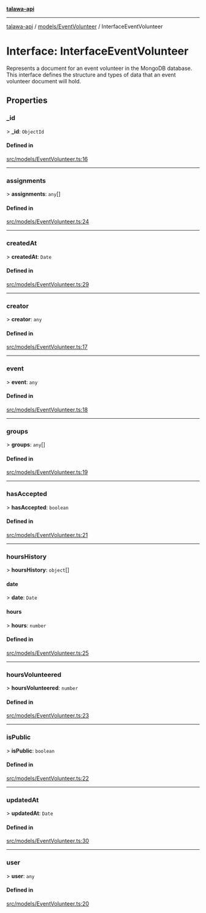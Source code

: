 [**talawa-api**](../../../README.md)

***

[talawa-api](../../../modules.md) / [models/EventVolunteer](../README.md) / InterfaceEventVolunteer

# Interface: InterfaceEventVolunteer

Represents a document for an event volunteer in the MongoDB database.
This interface defines the structure and types of data that an event volunteer document will hold.

## Properties

### \_id

\> **\_id**: `ObjectId`

#### Defined in

[src/models/EventVolunteer.ts:16](https://github.com/PalisadoesFoundation/talawa-api/blob/5c5b29a0ea487bda8306089fe128f43f3be29f94/src/models/EventVolunteer.ts#L16)

***

### assignments

\> **assignments**: `any`[]

#### Defined in

[src/models/EventVolunteer.ts:24](https://github.com/PalisadoesFoundation/talawa-api/blob/5c5b29a0ea487bda8306089fe128f43f3be29f94/src/models/EventVolunteer.ts#L24)

***

### createdAt

\> **createdAt**: `Date`

#### Defined in

[src/models/EventVolunteer.ts:29](https://github.com/PalisadoesFoundation/talawa-api/blob/5c5b29a0ea487bda8306089fe128f43f3be29f94/src/models/EventVolunteer.ts#L29)

***

### creator

\> **creator**: `any`

#### Defined in

[src/models/EventVolunteer.ts:17](https://github.com/PalisadoesFoundation/talawa-api/blob/5c5b29a0ea487bda8306089fe128f43f3be29f94/src/models/EventVolunteer.ts#L17)

***

### event

\> **event**: `any`

#### Defined in

[src/models/EventVolunteer.ts:18](https://github.com/PalisadoesFoundation/talawa-api/blob/5c5b29a0ea487bda8306089fe128f43f3be29f94/src/models/EventVolunteer.ts#L18)

***

### groups

\> **groups**: `any`[]

#### Defined in

[src/models/EventVolunteer.ts:19](https://github.com/PalisadoesFoundation/talawa-api/blob/5c5b29a0ea487bda8306089fe128f43f3be29f94/src/models/EventVolunteer.ts#L19)

***

### hasAccepted

\> **hasAccepted**: `boolean`

#### Defined in

[src/models/EventVolunteer.ts:21](https://github.com/PalisadoesFoundation/talawa-api/blob/5c5b29a0ea487bda8306089fe128f43f3be29f94/src/models/EventVolunteer.ts#L21)

***

### hoursHistory

\> **hoursHistory**: `object`[]

#### date

\> **date**: `Date`

#### hours

\> **hours**: `number`

#### Defined in

[src/models/EventVolunteer.ts:25](https://github.com/PalisadoesFoundation/talawa-api/blob/5c5b29a0ea487bda8306089fe128f43f3be29f94/src/models/EventVolunteer.ts#L25)

***

### hoursVolunteered

\> **hoursVolunteered**: `number`

#### Defined in

[src/models/EventVolunteer.ts:23](https://github.com/PalisadoesFoundation/talawa-api/blob/5c5b29a0ea487bda8306089fe128f43f3be29f94/src/models/EventVolunteer.ts#L23)

***

### isPublic

\> **isPublic**: `boolean`

#### Defined in

[src/models/EventVolunteer.ts:22](https://github.com/PalisadoesFoundation/talawa-api/blob/5c5b29a0ea487bda8306089fe128f43f3be29f94/src/models/EventVolunteer.ts#L22)

***

### updatedAt

\> **updatedAt**: `Date`

#### Defined in

[src/models/EventVolunteer.ts:30](https://github.com/PalisadoesFoundation/talawa-api/blob/5c5b29a0ea487bda8306089fe128f43f3be29f94/src/models/EventVolunteer.ts#L30)

***

### user

\> **user**: `any`

#### Defined in

[src/models/EventVolunteer.ts:20](https://github.com/PalisadoesFoundation/talawa-api/blob/5c5b29a0ea487bda8306089fe128f43f3be29f94/src/models/EventVolunteer.ts#L20)
